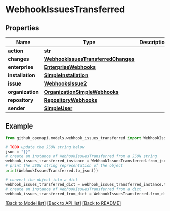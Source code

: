 # WebhookIssuesTransferred


## Properties

Name | Type | Description | Notes
------------ | ------------- | ------------- | -------------
**action** | **str** |  | 
**changes** | [**WebhookIssuesTransferredChanges**](WebhookIssuesTransferredChanges.md) |  | 
**enterprise** | [**EnterpriseWebhooks**](EnterpriseWebhooks.md) |  | [optional] 
**installation** | [**SimpleInstallation**](SimpleInstallation.md) |  | [optional] 
**issue** | [**WebhooksIssue2**](WebhooksIssue2.md) |  | 
**organization** | [**OrganizationSimpleWebhooks**](OrganizationSimpleWebhooks.md) |  | [optional] 
**repository** | [**RepositoryWebhooks**](RepositoryWebhooks.md) |  | 
**sender** | [**SimpleUser**](SimpleUser.md) |  | 

## Example

```python
from github_openapi.models.webhook_issues_transferred import WebhookIssuesTransferred

# TODO update the JSON string below
json = "{}"
# create an instance of WebhookIssuesTransferred from a JSON string
webhook_issues_transferred_instance = WebhookIssuesTransferred.from_json(json)
# print the JSON string representation of the object
print(WebhookIssuesTransferred.to_json())

# convert the object into a dict
webhook_issues_transferred_dict = webhook_issues_transferred_instance.to_dict()
# create an instance of WebhookIssuesTransferred from a dict
webhook_issues_transferred_from_dict = WebhookIssuesTransferred.from_dict(webhook_issues_transferred_dict)
```
[[Back to Model list]](../README.md#documentation-for-models) [[Back to API list]](../README.md#documentation-for-api-endpoints) [[Back to README]](../README.md)


